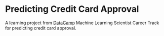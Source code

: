 # Predicting Credit Card Approval
A learning project from [DataCamp](http://www.datacamp.com) Machine Learning Scientist Career Track for predicting credit card approval.
